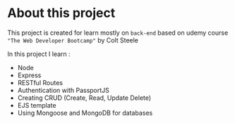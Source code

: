 # About this project

This project is created for learn mostly on `back-end` based on udemy course `"The Web Developer Bootcamp"` by Colt Steele

In this project I learn :

- Node
- Express
- RESTful Routes
- Authentication with PassportJS
- Creating CRUD (Create, Read, Update Delete)
- EJS template
- Using Mongoose and MongoDB for databases
